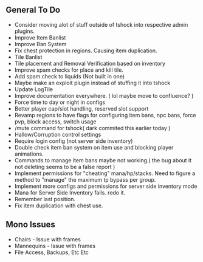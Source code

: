 ## General To Do
* Consider moving alot of stuff outside of tshock into respective admin plugins.
* Improve Item Banlist
* Improve Ban System
* Fix chest protection in regions. Causing item duplication.
* Tile Banlist
* Tile placement and Removal Verification based on inventory
* Improve spam checks for place and kill tile.
* Add spam check to liquids (Not built in one)
 * Maybe make an exploit plugin instead of stuffing it into tshock
* Update LogTile
* Improve documentation everywhere. ( lol maybe move to confluence? )
* Force time to day or night in configs
* Better player cap/slot handling, reserved slot support
* Revamp regions to have flags for configuring item bans, npc bans, force pvp, block access, switch usage
* /mute command for tshock( dark commited this earlier today )
* Hallow/Corruption control settings
* Require login config (not server side inventory)
* Double check item ban system on item use and blocking player animations.
* Commands to manage item bans maybe not working.( the bug about it not deleting seems to be a false report )
* Implement permissions for "cheating" mana/hp/stacks. Need to figure a method to "manage" the maximum tp bypass per group.
* Implement more configs and permissions for server side inventory mode
* Mana for Server Side Inventory fails. redo it.
* Remember last position.
* Fix item duplication with chest use.

## Mono Issues
* Chairs - Issue with frames
* Mannequins - Issue with frames
* File Access, Backups, Etc Etc